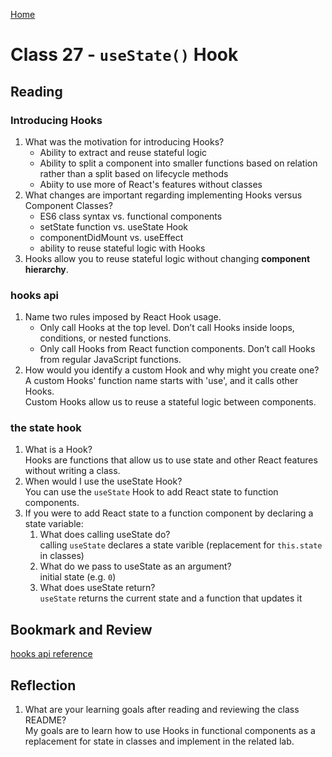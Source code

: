 [Home](/README.md)

# Class 27 - `useState()` Hook

## Reading

### Introducing Hooks

1. What was the motivation for introducing Hooks?
    - Ability to extract and reuse stateful logic
    - Ability to split a component into smaller functions based on relation rather than a split based on lifecycle methods
    - Abiity to use more of React's features without classes
1. What changes are important regarding implementing Hooks versus Component Classes?  
    - ES6 class syntax vs. functional components
    - setState function vs. useState Hook
    - componentDidMount vs. useEffect
    - ability to reuse stateful logic with Hooks
1. Hooks allow you to reuse stateful logic without changing __component hierarchy__.

### hooks api

1. Name two rules imposed by React Hook usage.  
    - Only call Hooks at the top level. Don’t call Hooks inside loops, conditions, or nested functions.
    - Only call Hooks from React function components. Don’t call Hooks from regular JavaScript functions.
1. How would you identify a custom Hook and why might you create one?  
    A custom Hooks' function name starts with 'use', and it calls other Hooks.  
    Custom Hooks allow us to reuse a stateful logic between components. 


### the state hook

1. What is a Hook?  
Hooks are functions that allow us to use state and other React features without writing a class.
1. When would I use the useState Hook?  
You can use the `useState` Hook to add React state to function components.
1. If you were to add React state to a function component by declaring a state variable:
    1. What does calling useState do?  
    calling `useState` declares a state varible (replacement for `this.state` in classes)
    1. What do we pass to useState as an argument?  
    initial state (e.g. `0`)
    1. What does useState return?  
    `useState` returns the current state and a function that updates it

## Bookmark and Review

[hooks api reference](https://reactjs.org/docs/hooks-reference.html)

## Reflection

1. What are your learning goals after reading and reviewing the class README?  
    My goals are to learn how to use Hooks in functional components as a replacement for state in classes and implement in the related lab.
